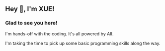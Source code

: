 ## Hey 👋, I'm XUE!

### Glad to see you here!

  I'm hands-off with the coding. It's all powered by AII.

  I'm taking the time to pick up some basic programming skills along the way.
